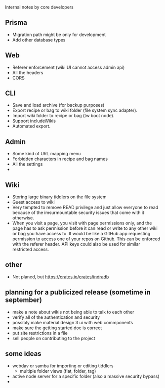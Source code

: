 Internal notes by core developers

## Prisma

- Migration path might be only for development
- Add other database types

## Web 

- Referer enforcement (wiki UI cannot access admin api)
- All the headers 
- CORS

## CLI

- Save and load archive (for backup purposes)
- Export recipe or bag to wiki folder (file system sync adapter).
- Import wiki folder to recipe or bag (tw boot node).
- Support includeWikis
- Automated export.

## Admin

- Some kind of URL mapping menu
- Forbidden characters in recipe and bag names
- All the settings
- 

## Wiki

- Storing large binary tiddlers on the file system
- Guest access to wiki
- Very tempted to remove READ privilege and just allow everyone to read because of the imsurmountable security issues that come with it otherwise.
- When you visit a page, you visit with page permissions only, and the page has to ask permission before it can read or write to any other wiki or bag you have access to. It would be like a GitHub app requesting permission to access one of your repos on Github. This can be enforced with the referer header. API keys could also be used for similar restricted access. 

## other

- Not planed, but https://crates.io/crates/indradb

## planning for a publicized release (sometime in september)

- make a note about wikis not being able to talk to each other
- verify all of the authentication and security
- possibly make material design 3 ui with web commponents
- make sure the getting started doc is correct
- put site restrictions in a file
- sell people on contributing to the project

## some ideas

- webdav or samba for importing or editing tiddlers
  - multiple folder views (flat, folder, tag)
- active node server for a specific folder (also a massive security bypass)
- 